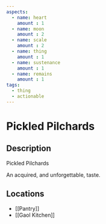 ```yaml
---
aspects: 
  - name: heart
    amount : 1
  - name: moon
    amount : 2
  - name: scale
    amount : 2
  - name: thing
    amount : 1
  - name: sustenance
    amount : 1
  - name: remains
    amount : 1
tags:
  - thing
  - actionable
---
```


# Pickled Pilchards

## Description
Pickled Pilchards

An acquired, and unforgettable, taste.
## Locations
- [[Pantry]]
- [[Gaol Kitchen]]